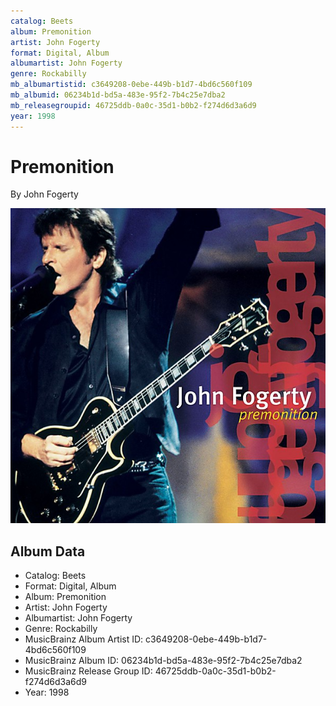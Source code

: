 ```yaml
---
catalog: Beets
album: Premonition
artist: John Fogerty
format: Digital, Album
albumartist: John Fogerty
genre: Rockabilly
mb_albumartistid: c3649208-0ebe-449b-b1d7-4bd6c560f109
mb_albumid: 06234b1d-bd5a-483e-95f2-7b4c25e7dba2
mb_releasegroupid: 46725ddb-0a0c-35d1-b0b2-f274d6d3a6d9
year: 1998
---
```


# Premonition

By John Fogerty

![](../../assets/beetscovers/John_Fogerty-Premonition.jpg)

## Album Data

- Catalog: Beets
- Format: Digital, Album
- Album: Premonition
- Artist: John Fogerty
- Albumartist: John Fogerty
- Genre: Rockabilly
- MusicBrainz Album Artist ID: c3649208-0ebe-449b-b1d7-4bd6c560f109
- MusicBrainz Album ID: 06234b1d-bd5a-483e-95f2-7b4c25e7dba2
- MusicBrainz Release Group ID: 46725ddb-0a0c-35d1-b0b2-f274d6d3a6d9
- Year: 1998

